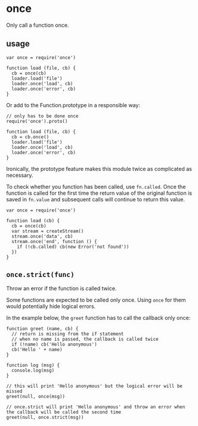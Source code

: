 <h1 id="once">once</h1>

<p>Only call a function once.</p>

<h2 id="usage">usage</h2>

<pre><code class="javascript">var once = require('once')

function load (file, cb) {
  cb = once(cb)
  loader.load('file')
  loader.once('load', cb)
  loader.once('error', cb)
}
</code></pre>

<p>Or add to the Function.prototype in a responsible way:</p>

<pre><code class="javascript">// only has to be done once
require('once').proto()

function load (file, cb) {
  cb = cb.once()
  loader.load('file')
  loader.once('load', cb)
  loader.once('error', cb)
}
</code></pre>

<p>Ironically, the prototype feature makes this module twice as
complicated as necessary.</p>

<p>To check whether you function has been called, use <code>fn.called</code>. Once the
function is called for the first time the return value of the original
function is saved in <code>fn.value</code> and subsequent calls will continue to
return this value.</p>

<pre><code class="javascript">var once = require('once')

function load (cb) {
  cb = once(cb)
  var stream = createStream()
  stream.once('data', cb)
  stream.once('end', function () {
    if (!cb.called) cb(new Error('not found'))
  })
}
</code></pre>

<h2 id="%60once.strictfunc%60"><code>once.strict(func)</code></h2>

<p>Throw an error if the function is called twice.</p>

<p>Some functions are expected to be called only once. Using <code>once</code> for them would
potentially hide logical errors.</p>

<p>In the example below, the <code>greet</code> function has to call the callback only once:</p>

<pre><code class="javascript">function greet (name, cb) {
  // return is missing from the if statement
  // when no name is passed, the callback is called twice
  if (!name) cb('Hello anonymous')
  cb('Hello ' + name)
}

function log (msg) {
  console.log(msg)
}

// this will print 'Hello anonymous' but the logical error will be missed
greet(null, once(msg))

// once.strict will print 'Hello anonymous' and throw an error when the callback will be called the second time
greet(null, once.strict(msg))
</code></pre>
